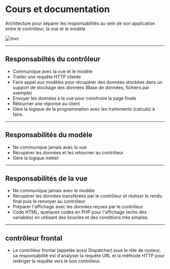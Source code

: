 # Cours et documentation

Architecture pour séparer les responsabilités au sein de son application entre le contrôleur, la vue et le modèle

![mvc](https://adventy.org/architecture-mvc.jpg)

---

## Responsabiltés du contrôleur

- Communique avec la vue et le modèle
- Traiter une requête HTTP cliente
- Faire appel aux modèles pour récupérer des données stockées dans un support de stockage des données (Base de données, fichiers par exemple)
- Envoyer les données à la vue pour construire la page finale
- Rétourner une réponse au client
- Gère la logique de la programmation avec les traitements (calculs) à faire.

---

## Responsabilités du modèle

- Ne communique jamais avec la vue
- Récupérer les données et les retourner au contrôleur
- Gère la logique métier

---

## Responsabilités de la vue

- Ne communique jamais avec le modèle
- Récupérer les données transférées par le contrôleur et réaliser le rendu final puis le renvoyer au contrôleur
- Préparer l'affichage avec les données reçues par le contrôleur
- Code HTML, quelques codes en PHP pour l'affichage (echo des variables) en utilisant des boucles et des conditions très simples.

---

## contrôleur frontal

- Le contrôleur frontal (appelée aussi Dispatcher) joue le rôle de routeur, sa responsabilité est d'analyser la requête URL et la méthode HTTP pour rédiriger la requête vers le bon contrôleur.